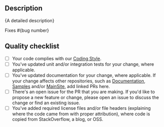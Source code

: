 <!-- Thank you for submitting a pull request! -->

<!-- If this is your first PR in this repo, please read our [Contributing Guidelines (https://github.com/SteeltoeOSS/.github/blob/master/CONTRIBUTING.md) and remember to sign the [Contributor License Agreement](https://github.com/SteeltoeOSS/.github/blob/main/contributing-docs/contributing-license.md). Our bot will notify you shortly after the PR has been created. -->

## Description

{A detailed description}

Fixes #{bug number}

## Quality checklist

<!-- Please run through the checklist below to ensure a smooth review and merge process for your PR. -->

- [ ] Your code complies with our [Coding Style](https://github.com/SteeltoeOSS/.github/blob/main/contributing-docs/contributing-code-style.md).
- [ ] You've updated unit and/or integration tests for your change, where applicable.
- [ ] You've updated documentation for your change, where applicable.
      If your change affects other repositories, such as [Documentation](https://github.com/SteeltoeOSS/Documentation), [Samples](https://github.com/SteeltoeOSS/Samples) and/or [MainSite](https://github.com/SteeltoeOSS/MainSite), add linked PRs here.
- [ ] There's an open issue for the PR that you are making. If you'd like to propose a new feature or change, please open an issue to discuss the change or find an existing issue.
- [ ] You've added required license files and/or file headers (explaining where the code came from with proper attribution), where code is copied from StackOverflow, a blog, or OSS.
